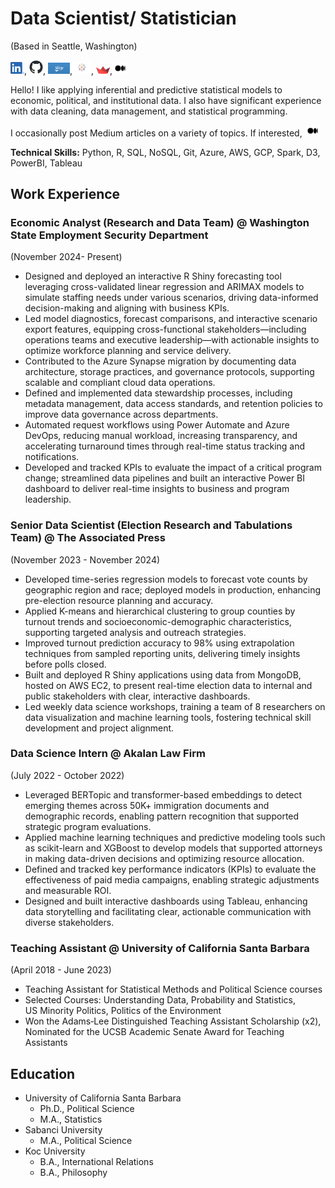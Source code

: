 # Data Scientist/ Statistician
(Based in Seattle, Washington)

[<img width="22px" src="assets/LI-In-Bug.png">](https://www.linkedin.com/in/selinkarabulut/), [<img width="22px" src="assets/github-mark.png">](https://github.com/selinekarabulut), [<img width="35px" src="assets/shiny-og-fb.jpg">](https://selinkarabulut.shinyapps.io/ushousinganddemographics/),[<img width="30px" src="assets/Tableau.png">](https://public.tableau.com/app/profile/selin8335/vizzes), [<img width="22px" src="assets/streamlit-mark-color.png">](https://gendergappoliticalpartyleadership.streamlit.app),[<img width="25px" src="assets/Medium-Symbol-Black-RGB@1x.png">](https://medium.com/@SelinKarabulut)

Hello! I like applying inferential and predictive statistical models to economic, political, and institutional data. I also have significant experience with data cleaning, data management, and statistical programming. 

I occasionally post Medium articles on a variety of topics. If interested, [<img width="25px" src="assets/Medium-Symbol-Black-RGB@1x.png">](https://medium.com/@SelinKarabulut)

**Technical Skills:** Python, R, SQL, NoSQL, Git, Azure, AWS, GCP, Spark, D3, PowerBI, Tableau

## Work Experience

### Economic Analyst (Research and Data Team) @ Washington State Employment Security Department 
(November 2024- Present)
- Designed and deployed an interactive R Shiny forecasting tool leveraging cross-validated linear regression and ARIMAX models to simulate staffing needs under various scenarios, driving data-informed decision-making and aligning with business KPIs.
- Led model diagnostics, forecast comparisons, and interactive scenario export features, equipping cross-functional stakeholders—including operations teams and executive leadership—with actionable insights to optimize workforce planning and service delivery.
- Contributed to the Azure Synapse migration by documenting data architecture, storage practices, and governance protocols, supporting scalable and compliant cloud data operations.
- Defined and implemented data stewardship processes, including metadata management, data access standards, and retention policies to improve data governance across departments.
- Automated request workflows using Power Automate and Azure DevOps, reducing manual workload, increasing transparency, and accelerating turnaround times through real-time status tracking and notifications.
- Developed and tracked KPIs to evaluate the impact of a critical program change; streamlined data pipelines and built an interactive Power BI dashboard to deliver real-time insights to business and program leadership.
  
### Senior Data Scientist (Election Research and Tabulations Team) @ The Associated Press 
(November 2023 - November 2024)
- Developed time-series regression models to forecast vote counts by geographic region and race; deployed models in production, enhancing pre-election resource planning and accuracy.
- Applied K-means and hierarchical clustering to group counties by turnout trends and socioeconomic-demographic characteristics, supporting targeted analysis and outreach strategies.
- Improved turnout prediction accuracy to 98% using extrapolation techniques from sampled reporting units, delivering timely insights before polls closed.
- Built and deployed R Shiny applications using data from MongoDB, hosted on AWS EC2, to present real-time election data to internal and public stakeholders with clear, interactive dashboards.
- Led weekly data science workshops, training a team of 8 researchers on data visualization and machine learning tools, fostering technical skill development and project alignment.

### Data Science Intern @ Akalan Law Firm 
(July 2022 - October 2022)
- Leveraged BERTopic and transformer-based embeddings to detect emerging themes across 50K+ immigration documents and demographic records, enabling pattern recognition that supported strategic program evaluations.
- Applied machine learning techniques and predictive modeling tools such as scikit-learn and XGBoost to develop models that supported attorneys in making data-driven decisions and optimizing resource allocation.
- Defined and tracked key performance indicators (KPIs) to evaluate the effectiveness of paid media campaigns, enabling strategic adjustments and measurable ROI.
- Designed and built interactive dashboards using Tableau, enhancing data storytelling and facilitating clear, actionable communication with diverse stakeholders.

### Teaching Assistant @ University of California Santa Barbara 
(April 2018 - June 2023)
- Teaching Assistant for Statistical Methods and Political Science courses
-  Selected Courses: Understanding Data, Probability and Statistics,\
  US Minority Politics, Politics of the Environment
-  Won the Adams‑Lee Distinguished Teaching Assistant Scholarship (x2),\
  Nominated for the UCSB Academic Senate Award for Teaching Assistants

## Education
- University of California Santa Barbara
  - Ph.D., Political Science
  - M.A., Statistics
- Sabanci University
  - M.A., Political Science
- Koc University
  - B.A., International Relations
  - B.A., Philosophy





